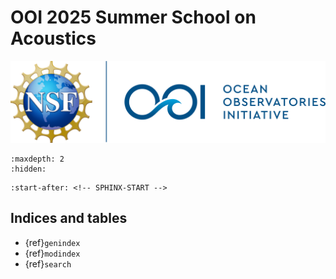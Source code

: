 # OOI 2025 Summer School on Acoustics

![OOI logo](../imgs/ooi_logo.png)

```{toctree}
:maxdepth: 2
:hidden:
```

```{include} ../readme.md
:start-after: <!-- SPHINX-START -->
```

## Indices and tables

- {ref}`genindex`
- {ref}`modindex`
- {ref}`search`

